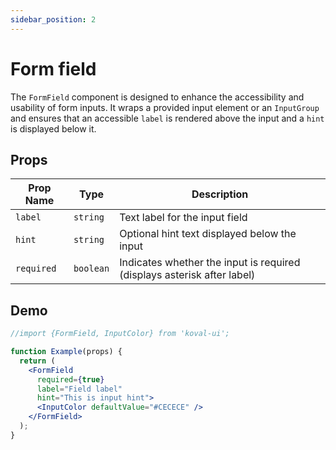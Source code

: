 ```yaml
---
sidebar_position: 2
---
```



# Form field

The `FormField` component is designed to enhance the accessibility and usability of form inputs. It wraps a provided input element or an `InputGroup` and ensures that an accessible `label` is rendered above the input and a `hint` is displayed below it.

## Props

| Prop Name  | Type      | Description                                                             |
|------------|-----------|-------------------------------------------------------------------------|
| `label`    | `string`  | Text label for the input field                                          |
| `hint`     | `string`  | Optional hint text displayed below the input                            |
| `required` | `boolean` | Indicates whether the input is required (displays asterisk after label) |

## Demo

```jsx live
//import {FormField, InputColor} from 'koval-ui';

function Example(props) {
  return (
    <FormField
      required={true}
      label="Field label"
      hint="This is input hint">
      <InputColor defaultValue="#CECECE" />
    </FormField>
  );
}
```
